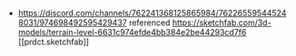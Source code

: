 
- https://discord.com/channels/762241368125865984/762265595445248031/974698492595429437 referenced https://sketchfab.com/3d-models/terrain-level-6631c974efde4bb384e2be44293cd7f6 [[prdct.sketchfab]]